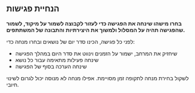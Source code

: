 ## הנחיית פגישות

**בחרו מישהו שינחה את הפגישה כדי לעזור לקבוצה לשמור על מיקוד, לשמור שהפגישה תהיה על המסלול ולמשוך את היצירתיות והתבונה של המשתתפים.**

לפני כל פגישה, הכינו סדר יום של נושאים ובחרו מנחה כדי:

- שיחזיק את המרחב, ישמור על הזמנים וינווט את סדר היום במהלך הפגישה
- שינחה פעילות מתאימה עבור כל נושא
- שינחה הערכה בסוף של הפגישה

לשקול בחירת מנחה לתקופה זמן מסויימת. אפילו מנחה לא מנוסה יכול לגרום לשינוי חיובי.